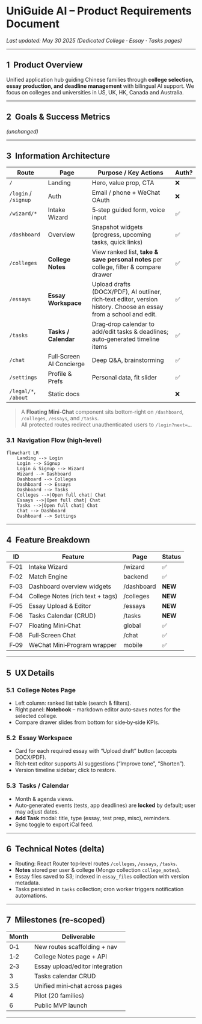 
# UniGuide AI – Product Requirements Document

_Last updated: May 30 2025 (Dedicated College · Essay · Tasks pages)_

---

## 1  Product Overview
Unified application hub guiding Chinese families through **college selection, essay production, and deadline management** with bilingual AI support. We focus on colleges and universities in US, UK, HK, Canada and Australia.

---

## 2  Goals & Success Metrics  
*(unchanged)*  

---

## 3  Information Architecture

| Route                | Page                     | Purpose / Key Actions                                                                                             | Auth? |
| -------------------- | ------------------------ | ----------------------------------------------------------------------------------------------------------------- | ----- |
| `/`                  | Landing                  | Hero, value prop, CTA                                                                                             | ❌     |
| `/login` / `/signup` | Auth                     | Email / phone + WeChat OAuth                                                                                      | ❌     |
| `/wizard/*`          | Intake Wizard            | 5‑step guided form, voice input                                                                                   | ✅     |
| `/dashboard`         | Overview                 | Snapshot widgets (progress, upcoming tasks, quick links)                                                          | ✅     |
| `/colleges`          | **College Notes**        | View ranked list, **take & save personal notes** per college, filter & compare drawer                             | ✅     |
| `/essays`            | **Essay Workspace**      | Upload drafts (DOCX/PDF), AI outliner, rich‑text editor, version history. Choose an essay from a school and edit. | ✅     |
| `/tasks`             | **Tasks / Calendar**     | Drag‑drop calendar to add/edit tasks & deadlines; auto‑generated timeline items                                   | ✅     |
| `/chat`              | Full‑Screen AI Concierge | Deep Q&A, brainstorming                                                                                           | ✅     |
| `/settings`          | Profile & Prefs          | Personal data, fit slider                                                                                         | ✅     |
| `/legal/*`, `/about` | Static docs              |                                                                                                                   | ❌     |

> A **Floating Mini‑Chat** component sits bottom‑right on `/dashboard`, `/colleges`, `/essays`, and `/tasks`.  
> All protected routes redirect unauthenticated users to `/login?next=…`.

### 3.1  Navigation Flow (high‑level)
```mermaid
flowchart LR
    Landing --> Login
    Login --> Signup
    Login & Signup --> Wizard
    Wizard --> Dashboard
    Dashboard --> Colleges
    Dashboard --> Essays
    Dashboard --> Tasks
    Colleges -->|Open full chat| Chat
    Essays -->|Open full chat| Chat
    Tasks -->|Open full chat| Chat
    Chat --> Dashboard
    Dashboard --> Settings
```

---

## 4  Feature Breakdown

| ID   | Feature                          | Page       | Status  |
| ---- | -------------------------------- | ---------- | ------- |
| F‑01 | Intake Wizard                    | /wizard    | ✅       |
| F‑02 | Match Engine                     | backend    | ✅       |
| F‑03 | Dashboard overview widgets       | /dashboard | **NEW** |
| F‑04 | College Notes (rich text + tags) | /colleges  | **NEW** |
| F‑05 | Essay Upload & Editor            | /essays    | **NEW** |
| F‑06 | Tasks Calendar (CRUD)            | /tasks     | **NEW** |
| F‑07 | Floating Mini‑Chat               | global     | ✅       |
| F‑08 | Full‑Screen Chat                 | /chat      | ✅       |
| F‑09 | WeChat Mini‑Program wrapper      | mobile     | ✅       |

---

## 5  UX Details

### 5.1  College Notes Page  
* Left column: ranked list table (search & filters).  
* Right panel: **Notebook** – markdown editor auto‑saves notes for the selected college.  
* Compare drawer slides from bottom for side‑by‑side KPIs.

### 5.2  Essay Workspace  
* Card for each required essay with “Upload draft” button (accepts DOCX/PDF).  
* Rich‑text editor supports AI suggestions (“Improve tone”, “Shorten”).  
* Version timeline sidebar; click to restore.

### 5.3  Tasks / Calendar  
* Month & agenda views.  
* Auto‑generated events (tests, app deadlines) are **locked** by default; user may adjust dates.  
* **Add Task** modal: title, type (essay, test prep, misc), reminders.  
* Sync toggle to export iCal feed.

---

## 6  Technical Notes (delta)

* Routing: React Router top‑level routes `/colleges`, `/essays`, `/tasks`.  
* **Notes** stored per user & college (Mongo collection `college_notes`).  
* Essay files saved to S3; indexed in `essay_files` collection with version metadata.  
* Tasks persisted in `tasks` collection; cron worker triggers notification automations.

---

## 7  Milestones (re‑scoped)

| Month | Deliverable |
|-------|-------------|
| 0‑1 | New routes scaffolding + nav |
| 1‑2 | College Notes page + API |
| 2‑3 | Essay upload/editor integration |
| 3 | Tasks calendar CRUD |
| 3.5 | Unified mini‑chat across pages |
| 4 | Pilot (20 families) |
| 6 | Public MVP launch |

---

